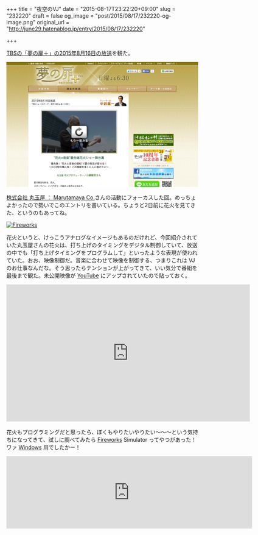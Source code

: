 +++
title = "夜空のVJ"
date = "2015-08-17T23:22:20+09:00"
slug = "232220"
draft = false
og_image = "post/2015/08/17/232220-og-image.png"
original_url = "http://june29.hatenablog.jp/entry/2015/08/17/232220"

+++

<p><a href="http://www.tbs.co.jp/yumetobi-plus/archives/20150816.html" title="2015年8月16日、過去の放送。TBSテレビ「夢の扉＋」公式サイトです。日曜よる6時30分～放送！世代を超えた男たちがタッグを組み週替わりでナレーションを担当、TBS報道局が総力をあげておくる日本を元気にするドキュメンタリー番組。">TBSの「夢の扉＋」の2015年8月16日の放送</a>を観た。</p>

<p><span itemscope itemtype="http://schema.org/Photograph"><img src="/post/2015/08/17/232220-20150817230217.png" alt="f:id:june29:20150817230217p:plain" title="f:id:june29:20150817230217p:plain" class="hatena-fotolife" itemprop="image"></span></p>

<p><a href="http://www.marutamaya.jp/" title="花火大会,花火ショー(テーマパーク,コンサート,ウェディング,学園祭,プロモーション)の企画,演出,制作。国内,海外イベントの実績。">株式会社 丸玉屋 ： Marutamaya Co.</a>さんの活動にフォーカスした回。めっちょよかったので勢いでこのエントリを書いている。ちょうど2日前に花火を見てきた、というのもあってね。</p>

<p><a data-flickr-embed="true" href="https://www.flickr.com/photos/june29/20467746898/" title="Fireworks"><img src="https://farm6.staticflickr.com/5699/20467746898_605cb86c37_z.jpg" alt="Fireworks"></a><script async src="//embedr.flickr.com/assets/client-code.js" charset="utf-8"></script></p>

<p>花火というと、けっこうアナログなイメージもあるのだけれど、今回紹介されていた丸玉屋さんの花火は、打ち上げのタイミングをデジタル制御していて、放送の中でも「打ち上げタイミングをプログラムして」といったような表現が使われていた。おお、映像制御だ。音楽に合わせて映像を制御する、つまりこれは VJ のお仕事なんだな。そう思ったらテンションが上がってきて、いい気分で番組を最後まで観た。未公開映像が <a class="keyword" href="http://d.hatena.ne.jp/keyword/YouTube">YouTube</a> にアップされていたので貼っておく。</p>

<iframe width="640" height="360" src="https://www.youtube.com/embed/BTtYvNG_uRQ?rel=0" frameborder="0" allowfullscreen></iframe>


<p>花火もプログラミングだと思ったら、ぼくもやりたいやりたい〜〜〜という気持ちになってきて、試しに調べてみたら <a class="keyword" href="http://d.hatena.ne.jp/keyword/Fireworks">Fireworks</a> Simulator ってやつがあった！ワァ <a class="keyword" href="http://d.hatena.ne.jp/keyword/Windows">Windows</a> 用でしたかー！</p>

<iframe src="http://store.steampowered.com/widget/323780/" frameborder="0" width="646" height="190"></iframe>

